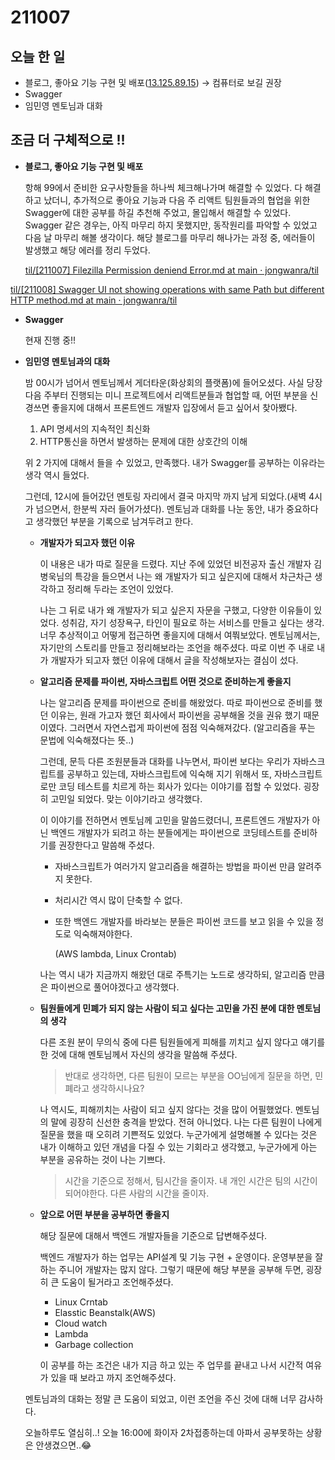 # 211007

## 오늘 한 일

- 블로그, 좋아요 기능 구현 및 배포([13.125.89.15](http://13.125.89.15/)) → 컴퓨터로 보길 권장
- Swagger
- 임민영 멘토님과 대화

## 조금 더 구체적으로 !!

- **블로그, 좋아요 기능 구현 및 배포**
    
    항해 99에서 준비한 요구사항들을 하나씩 체크해나가며 해결할 수 있었다. 다 해결하고 났더니, 추가적으로 좋아요 기능과 다음 주 리액트 팀원들과의 협업을 위한 Swagger에 대한 공부를 하길 추천해 주었고, 몰입해서 해결할 수 있었다. Swagger 같은 경우는, 아직 마무리 하지 못했지만, 동작원리를 파악할 수 있었고 다음 날 마무리 해볼 생각이다.  해당 블로그를 마무리 해나가는 과정 중, 에러들이 발생했고 해당 에러를 정리 두었다.
    
    [til/[211007] Filezilla Permission deniend Error.md at main · jongwanra/til](https://github.com/jongwanra/til/blob/main/error_log/%5B211007%5D%20Filezilla%20Permission%20deniend%20Error.md)
    

[til/[211008] Swagger UI not showing operations with same Path but different HTTP method.md at main · jongwanra/til](https://github.com/jongwanra/til/blob/main/error_log/%5B211008%5D%20Swagger%20UI%20not%20showing%20operations%20with%20same%20Path%20but%20different%20HTTP%20method.md)

- **Swagger**
    
    현재 진행 중!! 
    
- **임민영 멘토님과의 대화**
    
    밤 00시가 넘어서 멘토님께서 게더타운(화상회의 플랫폼)에 들어오셨다. 사실 당장 다음 주부터 진행되는 미니 프로젝트에서 리액트분들과 협업할 때, 어떤 부분을 신경쓰면 좋을지에 대해서 프론트엔드 개발자 입장에서 듣고 싶어서 찾아뵀다. 
    
    1. API 명세서의 지속적인 최신화
    2. HTTP통신을 하면서 발생하는 문제에 대한 상호간의 이해
    
     
    
    위 2 가지에 대해서 들을 수 있었고, 만족했다. 내가 Swagger를 공부하는 이유라는 생각 역시 들었다. 
    
    그런데,  12시에 들어갔던 멘토링 자리에서 결국 마지막 까지 남게 되었다.(새벽 4시가 넘으면서, 한분씩 자러 들어가셨다). 멘토님과 대화를 나눈 동안, 내가 중요하다고 생각했던 부분을 기록으로 남겨두려고 한다.
    
    - **개발자가 되고자 했던 이유**
        
        이 내용은 내가 따로 질문을 드렸다. 지난 주에 있었던 비전공자 출신 개발자 김병욱님의 특강을 들으면서 나는 왜 개발자가 되고 싶은지에 대해서 차근차근 생각하고 정리해 두라는 조언이 있었다.
        
        나는 그 뒤로 내가 왜 개발자가 되고 싶은지 자문을 구했고, 다양한 이유들이 있었다. 성취감, 자기 성장욕구, 타인이 필요로 하는 서비스를 만들고 싶다는 생각. 너무 추상적이고 어떻게 접근하면 좋을지에 대해서 여쭤보았다.  멘토님께서는, 자기만의 스토리를 만들고 정리해보라는 조언을 해주셨다. 따로 이번 주 내로 내가 개발자가 되고자 했던 이유에 대해서 글을 작성해보자는 결심이 섰다.
        
    - **알고리즘 문제를 파이썬, 자바스크립트 어떤 것으로 준비하는게 좋을지**
        
        나는 알고리즘 문제를 파이썬으로 준비를 해왔었다. 따로 파이썬으로 준비를 했던 이유는, 원래 가고자 했던 회사에서 파이썬을 공부해올 것을 권유 했기 때문이였다. 그러면서 자연스럽게 파이썬에 점점 익숙해져갔다. (알고리즘을 푸는 문법에 익숙해졌다는 뜻..) 
        
        그런데, 문득 다른 조원분들과 대화를 나누면서, 파이썬 보다는 우리가 자바스크립트를 공부하고 있는데, 자바스크립트에 익숙해 지기 위해서 또, 자바스크립트로만 코딩 테스트를 치르게 하는 회사가 있다는 이야기를 접할 수 있었다. 굉장히 고민일 되었다. 맞는 이야기라고 생각했다. 
        
        이 이야기를 전하면서 멘토님께 고민을 말씀드렸더니, 프론트엔드 개발자가 아닌 백엔드 개발자가 되려고 하는 분들에게는 파이썬으로 코딩테스트를 준비하기를 권장한다고 말씀해 주셨다.
        
        - 자바스크립트가 여러가지 알고리즘을 해결하는 방법을 파이썬 만큼 알려주지 못한다.
        - 처리시간 역시 많이 단축할 수 없다.
        - 또한 백엔드 개발자를 바라보는 분들은 파이썬 코드를 보고 읽을 수 있을 정도로 익숙해져야한다.
            
            (AWS lambda, Linux Crontab)
            
        
        나는 역시 내가 지금까지 해왔던 대로 주특기는 노드로 생각하되, 알고리즘 만큼은 파이썬으로 풀어야겠다고 생각했다.
        
    - **팀원들에게 민폐가 되지 않는 사람이 되고 싶다는 고민을 가진 분에 대한 멘토님의 생각**
        
        다른 조원 분이  무의식 중에 다른 팀원들에게 피해를 끼치고 싶지 않다고 얘기를 한 것에 대해 멘토님께서 자신의 생각을 말씀해 주셨다.  
        
        > 반대로 생각하면, 다른 팀원이  모르는 부분을 OO님에게 질문을 하면, 민폐라고 생각하시나요?
        > 
        
        나 역시도, 피해끼치는 사람이 되고 싶지 않다는 것을  많이 어필했었다. 멘토님의 말에 굉장히 신선한 충격을 받았다.  전혀 아니었다. 나는 다른 팀원이 나에게 질문을 했을 때 오히려 기쁜적도 있었다. 누군가에게 설명해볼 수 있다는 것은 내가 이해하고 있던 개념을 다질 수 있는 기회라고 생각했고, 누군가에게 아는 부분을 공유하는 것이 나는 기쁘다.  
        
        > 시간을 기준으로 정해서, 팀시간을 줄이자. 
        내 개인 시간은 팀의 시간이 되어야한다. 
        다른 사람의 시간을 줄이자.
        > 
        
    - **앞으로 어떤 부분을 공부하면 좋을지**
        
        해당 질문에 대해서 백엔드 개발자들을 기준으로 답변해주셨다.
        
        백엔드 개발자가 하는 업무는 API설계 및 기능 구현 + 운영이다.  운영부분을 잘하는 주니어 개발자는 많지 않다. 그렇기 때문에 해당 부분을 공부해 두면, 굉장히 큰 도움이 될거라고 조언해주셨다.
        
        - Linux Crntab
        - Elasstic Beanstalk(AWS)
        - Cloud watch
        - Lambda
        - Garbage collection
        
        이 공부를 하는 조건은 내가 지금 하고 있는 주 업무를 끝내고 나서 시간적 여유가 있을 때 보라고 까지 조언해주셨다.
        
    
    멘토님과의 대화는 정말 큰 도움이 되었고, 이런 조언을 주신 것에 대해 너무 감사하다.
    
    오늘하루도 열심히..! 오늘 16:00에  화이자 2차접종하는데 아파서 공부못하는 상황은 안생겼으면..😂